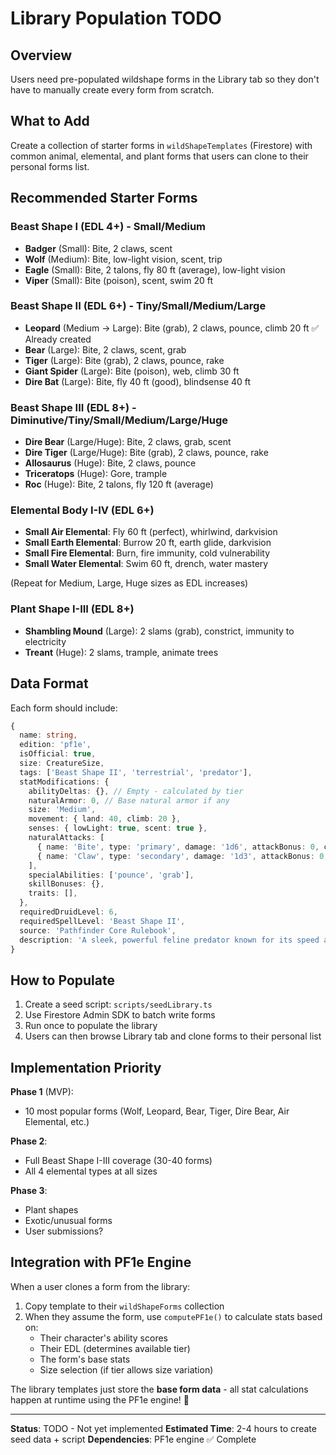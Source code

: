 # Library Population TODO

## Overview
Users need pre-populated wildshape forms in the Library tab so they don't have to manually create every form from scratch.

## What to Add

Create a collection of starter forms in `wildShapeTemplates` (Firestore) with common animal, elemental, and plant forms that users can clone to their personal forms list.

## Recommended Starter Forms

### Beast Shape I (EDL 4+) - Small/Medium
- **Badger** (Small): Bite, 2 claws, scent
- **Wolf** (Medium): Bite, low-light vision, scent, trip
- **Eagle** (Small): Bite, 2 talons, fly 80 ft (average), low-light vision
- **Viper** (Small): Bite (poison), scent, swim 20 ft

### Beast Shape II (EDL 6+) - Tiny/Small/Medium/Large
- **Leopard** (Medium → Large): Bite (grab), 2 claws, pounce, climb 20 ft ✅ Already created
- **Bear** (Large): Bite, 2 claws, scent, grab
- **Tiger** (Large): Bite (grab), 2 claws, pounce, rake
- **Giant Spider** (Large): Bite (poison), web, climb 30 ft
- **Dire Bat** (Large): Bite, fly 40 ft (good), blindsense 40 ft

### Beast Shape III (EDL 8+) - Diminutive/Tiny/Small/Medium/Large/Huge
- **Dire Bear** (Large/Huge): Bite, 2 claws, grab, scent
- **Dire Tiger** (Large/Huge): Bite (grab), 2 claws, pounce, rake
- **Allosaurus** (Huge): Bite, 2 claws, pounce
- **Triceratops** (Huge): Gore, trample
- **Roc** (Huge): Bite, 2 talons, fly 120 ft (average)

### Elemental Body I-IV (EDL 6+)
- **Small Air Elemental**: Fly 60 ft (perfect), whirlwind, darkvision
- **Small Earth Elemental**: Burrow 20 ft, earth glide, darkvision
- **Small Fire Elemental**: Burn, fire immunity, cold vulnerability
- **Small Water Elemental**: Swim 60 ft, drench, water mastery

(Repeat for Medium, Large, Huge sizes as EDL increases)

### Plant Shape I-III (EDL 8+)
- **Shambling Mound** (Large): 2 slams (grab), constrict, immunity to electricity
- **Treant** (Huge): 2 slams, trample, animate trees

## Data Format

Each form should include:
```typescript
{
  name: string,
  edition: 'pf1e',
  isOfficial: true,
  size: CreatureSize,
  tags: ['Beast Shape II', 'terrestrial', 'predator'],
  statModifications: {
    abilityDeltas: {}, // Empty - calculated by tier
    naturalArmor: 0, // Base natural armor if any
    size: 'Medium',
    movement: { land: 40, climb: 20 },
    senses: { lowLight: true, scent: true },
    naturalAttacks: [
      { name: 'Bite', type: 'primary', damage: '1d6', attackBonus: 0, count: 1 },
      { name: 'Claw', type: 'secondary', damage: '1d3', attackBonus: 0, count: 2 },
    ],
    specialAbilities: ['pounce', 'grab'],
    skillBonuses: {},
    traits: [],
  },
  requiredDruidLevel: 6,
  requiredSpellLevel: 'Beast Shape II',
  source: 'Pathfinder Core Rulebook',
  description: 'A sleek, powerful feline predator known for its speed and climbing ability.',
}
```

## How to Populate

1. Create a seed script: `scripts/seedLibrary.ts`
2. Use Firestore Admin SDK to batch write forms
3. Run once to populate the library
4. Users can then browse Library tab and clone forms to their personal list

## Implementation Priority

**Phase 1** (MVP):
- 10 most popular forms (Wolf, Leopard, Bear, Tiger, Dire Bear, Air Elemental, etc.)

**Phase 2**:
- Full Beast Shape I-III coverage (30-40 forms)
- All 4 elemental types at all sizes

**Phase 3**:
- Plant shapes
- Exotic/unusual forms
- User submissions?

## Integration with PF1e Engine

When a user clones a form from the library:
1. Copy template to their `wildShapeForms` collection
2. When they assume the form, use `computePF1e()` to calculate stats based on:
   - Their character's ability scores
   - Their EDL (determines available tier)
   - The form's base stats
   - Size selection (if tier allows size variation)

The library templates just store the **base form data** - all stat calculations happen at runtime using the PF1e engine! 🎲

---

**Status**: TODO - Not yet implemented
**Estimated Time**: 2-4 hours to create seed data + script
**Dependencies**: PF1e engine ✅ Complete
